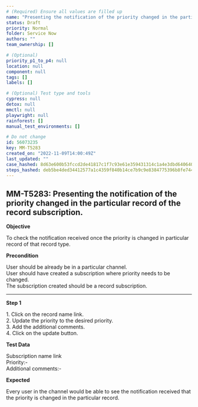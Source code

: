```yaml
---
# (Required) Ensure all values are filled up
name: "Presenting the notification of the priority changed in the particular record of the record subscription."
status: Draft
priority: Normal
folder: Service Now
authors: ""
team_ownership: []

# (Optional)
priority_p1_to_p4: null
location: null
component: null
tags: []
labels: []

# (Optional) Test type and tools
cypress: null
detox: null
mmctl: null
playwright: null
rainforest: []
manual_test_environments: []

# Do not change
id: 56073235
key: MM-T5283
created_on: "2022-11-09T14:00:49Z"
last_updated: ""
case_hashed: 8d63e600b53fccd2de41817c1f7c93e61e359431314c1a4e3dbd640640dd6dcf9b18fb5949550632c8029de5066b1283
steps_hashed: deb5be4ded34412577a1c4359f840b14ce7b9c9e8384775396b8fe744ae03b8dd97b3a796e194300547fb4c2f21e2b3c
---
```


<!-- (Auto-generated) Based on frontmatter's "key" and "name" -->

## MM-T5283: Presenting the notification of the priority changed in the particular record of the record subscription.

**Objective**

To check the notification received once the priority is changed in particular record of that record type.

**Precondition**

User should be already be in a particular channel.\
User should have created a subscription where priority needs to be changed.\
The subscription created should be a record subscription.

---

**Step 1**

1\. Click on the record name link.\
2\. Update the priority to the desired priority.\
3\. Add the additional comments.\
4\. Click on the update button.

**Test Data**

Subscription name link\
Priority:-\
Additional comments:-

**Expected**

Every user in the channel would be able to see the notification received that the priority is changed in the particular record.
